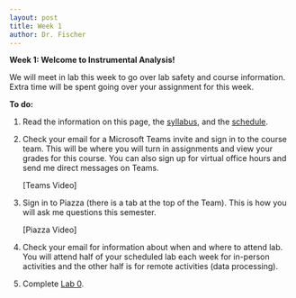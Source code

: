 ```yaml
---
layout: post
title: Week 1
author: Dr. Fischer
---
```


**Week 1: Welcome to Instrumental Analysis!**

We will meet in lab this week to go over lab safety and course information.  Extra time will be spent going over your assignment for this week.

**To do:**

1. Read the information on this page, the [syllabus]({{site.url}}/course-information/syllabus/), and the [schedule]({{site.url}}/course-information/schedule/).

1. Check your email for a Microsoft Teams invite and sign in to the course team.  This will be where you will turn in assignments and view your grades for this course.  You can also sign up for virtual office hours and send me direct messages on Teams.

    [Teams Video]

1. Sign in to Piazza (there is a tab at the top of the Team).  This is how you will ask me questions this semester.

    [Piazza Video]

1. Check your email for information about when and where to attend lab.  You will attend half of your scheduled lab each week for in-person activities and the other half is for remote activities (data processing).

1. Complete [Lab 0](http://localhost:4000/lab-0/).
